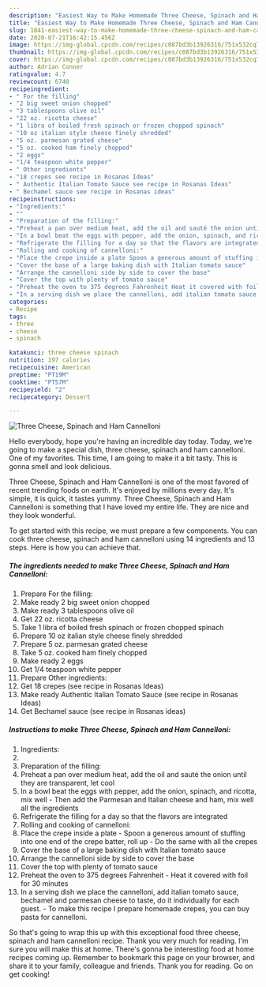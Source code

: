 ```yaml
---
description: "Easiest Way to Make Homemade Three Cheese, Spinach and Ham Cannelloni"
title: "Easiest Way to Make Homemade Three Cheese, Spinach and Ham Cannelloni"
slug: 1841-easiest-way-to-make-homemade-three-cheese-spinach-and-ham-cannelloni
date: 2020-07-21T16:42:15.456Z
image: https://img-global.cpcdn.com/recipes/c087bd3b13926316/751x532cq70/three-cheese-spinach-and-ham-cannelloni-recipe-main-photo.jpg
thumbnail: https://img-global.cpcdn.com/recipes/c087bd3b13926316/751x532cq70/three-cheese-spinach-and-ham-cannelloni-recipe-main-photo.jpg
cover: https://img-global.cpcdn.com/recipes/c087bd3b13926316/751x532cq70/three-cheese-spinach-and-ham-cannelloni-recipe-main-photo.jpg
author: Adrian Conner
ratingvalue: 4.7
reviewcount: 6740
recipeingredient:
- " For the filling"
- "2 big sweet onion chopped"
- "3 tablespoons olive oil"
- "22 oz. ricotta cheese"
- "1 libra of boiled fresh spinach or frozen chopped spinach"
- "10 oz italian style cheese finely shredded"
- "5 oz. parmesan grated cheese"
- "5 oz. cooked ham finely chopped"
- "2 eggs"
- "1/4 teaspoon white pepper"
- " Other ingredients"
- "18 crepes see recipe in Rosanas Ideas"
- " Authentic Italian Tomato Sauce see recipe in Rosanas Ideas"
- " Bechamel sauce see recipe in Rosanas ideas"
recipeinstructions:
- "Ingredients:"
- ""
- "Preparation of the filling:"
- "Preheat a pan over medium heat, add the oil and sauté the onion until they are transparent, let cool"
- "In a bowl beat the eggs with pepper, add the onion, spinach, and ricotta, mix well Then add the Parmesan and Italian cheese and ham, mix well all the ingredients"
- "Refrigerate the filling for a day so that the flavors are integrated"
- "Rolling and cooking of cannelloni:"
- "Place the crepe inside a plate Spoon a generous amount of stuffing into one end of the crepe batter, roll up Do the same with all the crepes"
- "Cover the base of a large baking dish with Italian tomato sauce"
- "Arrange the cannelloni side by side to cover the base"
- "Cover the top with plenty of tomato sauce"
- "Preheat the oven to 375 degrees Fahrenheit Heat it covered with foil for 30 minutes"
- "In a serving dish we place the cannelloni, add italian tomato sauce, bechamel and parmesan cheese to taste, do it individually for each guest. To make this recipe I prepare homemade crepes, you can buy pasta for cannelloni."
categories:
- Recipe
tags:
- three
- cheese
- spinach

katakunci: three cheese spinach 
nutrition: 197 calories
recipecuisine: American
preptime: "PT19M"
cooktime: "PT57M"
recipeyield: "2"
recipecategory: Dessert

---
```



![Three Cheese, Spinach and Ham Cannelloni](https://img-global.cpcdn.com/recipes/c087bd3b13926316/751x532cq70/three-cheese-spinach-and-ham-cannelloni-recipe-main-photo.jpg)

Hello everybody, hope you're having an incredible day today. Today, we're going to make a special dish, three cheese, spinach and ham cannelloni. One of my favorites. This time, I am going to make it a bit tasty. This is gonna smell and look delicious.



Three Cheese, Spinach and Ham Cannelloni is one of the most favored of recent trending foods on earth. It's enjoyed by millions every day. It's simple, it is quick, it tastes yummy. Three Cheese, Spinach and Ham Cannelloni is something that I have loved my entire life. They are nice and they look wonderful.


To get started with this recipe, we must prepare a few components. You can cook three cheese, spinach and ham cannelloni using 14 ingredients and 13 steps. Here is how you can achieve that.

<!--inarticleads1-->

##### The ingredients needed to make Three Cheese, Spinach and Ham Cannelloni:

1. Prepare  For the filling:
1. Make ready 2 big sweet onion chopped
1. Make ready 3 tablespoons olive oil
1. Get 22 oz. ricotta cheese
1. Take 1 libra of boiled fresh spinach or frozen chopped spinach
1. Prepare 10 oz italian style cheese finely shredded
1. Prepare 5 oz. parmesan grated cheese
1. Take 5 oz. cooked ham finely chopped
1. Make ready 2 eggs
1. Get 1/4 teaspoon white pepper
1. Prepare  Other ingredients:
1. Get 18 crepes (see recipe in Rosanas Ideas)
1. Make ready  Authentic Italian Tomato Sauce (see recipe in Rosanas Ideas)
1. Get  Bechamel sauce (see recipe in Rosanas ideas)




<!--inarticleads2-->

##### Instructions to make Three Cheese, Spinach and Ham Cannelloni:

1. Ingredients:
1. 
1. Preparation of the filling:
1. Preheat a pan over medium heat, add the oil and sauté the onion until they are transparent, let cool
1. In a bowl beat the eggs with pepper, add the onion, spinach, and ricotta, mix well - Then add the Parmesan and Italian cheese and ham, mix well all the ingredients
1. Refrigerate the filling for a day so that the flavors are integrated
1. Rolling and cooking of cannelloni:
1. Place the crepe inside a plate - Spoon a generous amount of stuffing into one end of the crepe batter, roll up - Do the same with all the crepes
1. Cover the base of a large baking dish with Italian tomato sauce
1. Arrange the cannelloni side by side to cover the base
1. Cover the top with plenty of tomato sauce
1. Preheat the oven to 375 degrees Fahrenheit - Heat it covered with foil for 30 minutes
1. In a serving dish we place the cannelloni, add italian tomato sauce, bechamel and parmesan cheese to taste, do it individually for each guest. - To make this recipe I prepare homemade crepes, you can buy pasta for cannelloni.




So that's going to wrap this up with this exceptional food three cheese, spinach and ham cannelloni recipe. Thank you very much for reading. I'm sure you will make this at home. There's gonna be interesting food at home recipes coming up. Remember to bookmark this page on your browser, and share it to your family, colleague and friends. Thank you for reading. Go on get cooking!
